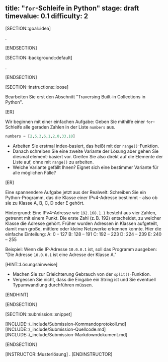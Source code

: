 
title: "`for`-Schleife in Python"
stage: draft
timevalue: 0.1
difficulty: 2
---

[SECTION::goal::idea]

.

[ENDSECTION]

[SECTION::background::default]

.

[ENDSECTION]

[SECTION::instructions::loose]

Bearbeiten Sie erst den Abschnitt "Traversing Built-in Collections in Python".

[ER]

Wir beginnen mit einer einfachen Aufgabe:
Geben Sie mithilfe einer `for`-Schleife alle geraden Zahlen in der 
Liste `numbers` aus.

```python
numbers = [2,5,3,6,1,2,0,33,10]
```

- Arbeiten Sie erstmal index-basiert, das heißt mit der `range()`-Funktion.
- Danach schreiben Sie eine zweite Variante der Lösung aber gehen Sie diesmal 
element-basiert vor.
Greifen Sie also direkt auf die Elemente der Liste auf, 
ohne mit `range()` zu arbeiten. 
- Welche Variante gefällt Ihnen? Eignet sich eine bestimmer Variante 
für alle möglichen Fälle?

[ER] 

Eine spannendere Aufgabe jetzt aus der Realwelt:
Schreiben Sie ein Python-Programm, das die Klasse einer IPv4-Adresse bestimmt – 
also ob sie zu Klasse A, B, C, D oder E gehört.

Hintergrund:
Eine IPv4-Adresse wie `192.168.1.1` besteht aus vier Zahlen, 
getrennt mit einem Punkt. 
Die erste Zahl (z. B. 192) entscheidet, zu welcher Klasse die Adresse gehört.
Früher wurden Adressen in Klassen aufgeteilt, damit man große,
mittlere oder kleine Netzwerke erkennen konnte.
Hier die einfache Einteilung:
A: 0 – 127
B: 128 – 191
C: 192 – 223
D: 224 – 239
E: 240 – 255

Beispiel:
Wenn die IP-Adresse `10.0.0.1` ist, soll das Programm ausgeben:
"Die Adresse `10.0.0.1` ist eine Adresse der Klasse A."

[HINT::Lösungshinweise]

- Machen Sie zur Erleichterung Gebrauch von der `split()`-Funktion.
- Vergessen Sie nicht, dass die Eingabe ein String ist und 
Sie eventuell Typumwandlung durchführen müssen.

[ENDHINT]

[ENDSECTION]

[SECTION::submission::snippet]

[INCLUDE::/_include/Submission-Kommandoprotokoll.md]
[INCLUDE::/_include/Submission-Quellcode.md]
[INCLUDE::/_include/Submission-Markdowndokument.md]

[ENDSECTION]

[INSTRUCTOR::Musterlösung]
.
[ENDINSTRUCTOR]
